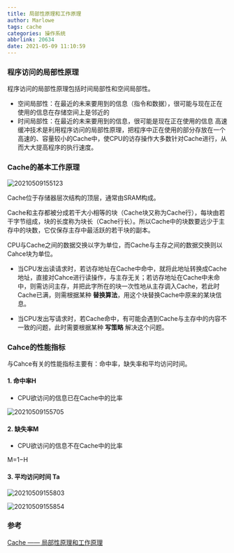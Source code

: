 ```yaml
---
title: 局部性原理和工作原理
author: Marlowe
tags: cache
categories: 操作系统
abbrlink: 20634
date: 2021-05-09 11:10:59
---
```


<!--more-->

### 程序访问的局部性原理

程序访问的局部性原理包括时间局部性和空间局部性。

* 空间局部性：在最近的未来要用到的信息（指令和数据），很可能与现在正在使用的信息在存储空间上是邻近的
* 时间局部性：在最近的未来要用到的信息，很可能是现在正在使用的信息
高速缓冲技术是利用程序访问的局部性原理，把程序中正在使用的部分存放在一个高速的、容量较小的Cache中，使CPU的访存操作大多数针对Cache进行，从而大大提高程序的执行速度。

### Cache的基本工作原理

![20210509155123](http://marlowe.oss-cn-beijing.aliyuncs.com/img/20210509155123.png)

Cache位于存储器层次结构的顶层，通常由SRAM构成。

Cache和主存都被分成若干大小相等的块（Cache块又称为Cache行），每块由若干字节组成，块的长度称为块长（Cache行长）。所以Cache中的块数要远少于主存中的块数，它仅保存主存中最活跃的若干块的副本。

CPU与Cache之间的数据交换以字为单位，而Cache与主存之间的数据交换则以Cahce块为单位。

* 当CPU发出读请求时，若访存地址在Cache中命中，就将此地址转换成Cache地址，直接对Cahce进行读操作，与主存无关；若访存地址在Cache中未命中，则需访问主存，并把此字所在的块一次性地从主存调入Cache，若此时Cache已满，则需根据某种 **替换算法**，用这个块替换Cache中原来的某块信息。

* 当CPU发出写请求时，若Cache命中，有可能会遇到Cache与主存中的内容不一致的问题，此时需要根据某种 **写策略** 解决这个问题。


### Cahce的性能指标

与Cahce有关的性能指标主要有：命中率，缺失率和平均访问时间。

#### 1. 命中率H

* CPU欲访问的信息已在Cache中的比率

![20210509155705](http://marlowe.oss-cn-beijing.aliyuncs.com/img/20210509155705.png)


#### 2. 缺失率M

* CPU欲访问的信息不在Cache中的比率

M=1−H
#### 3. 平均访问时间 Ta

![20210509155803](http://marlowe.oss-cn-beijing.aliyuncs.com/img/20210509155803.png)

![20210509155854](http://marlowe.oss-cn-beijing.aliyuncs.com/img/20210509155854.png)

### 参考

[Cache —— 局部性原理和工作原理](https://blog.csdn.net/starter_____/article/details/97389110)
